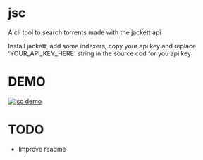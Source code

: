 # jsc
A cli tool to search torrents made with the jackett api

Install jackett, add some indexers, copy your api key and replace 'YOUR_API_KEY_HERE' string in the source cod for you api key

# DEMO
[![jsc demo](https://img.youtube.com/vi/YpXuCSzH4A0/maxresdefault.jpg)](https://www.youtube.com/embed/YpXuCSzH4A0)

# TODO
- Improve readme

